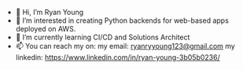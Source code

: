 - 👋 Hi, I’m Ryan Young
- 👀 I’m interested in creating Python backends for web-based apps deployed on AWS.
- 🌱 I’m currently learning CI/CD and Solutions Architect
- 📫 You can reach my on:
    my email: ryanryyoung123@gmail.com
    my linkedin: https://www.linkedin.com/in/ryan-young-3b05b0236/
    

<!---
Renbron/Renbron is a ✨ special ✨ repository because its `README.md` (this file) appears on your GitHub profile.
You can click the Preview link to take a look at your changes.
--->

